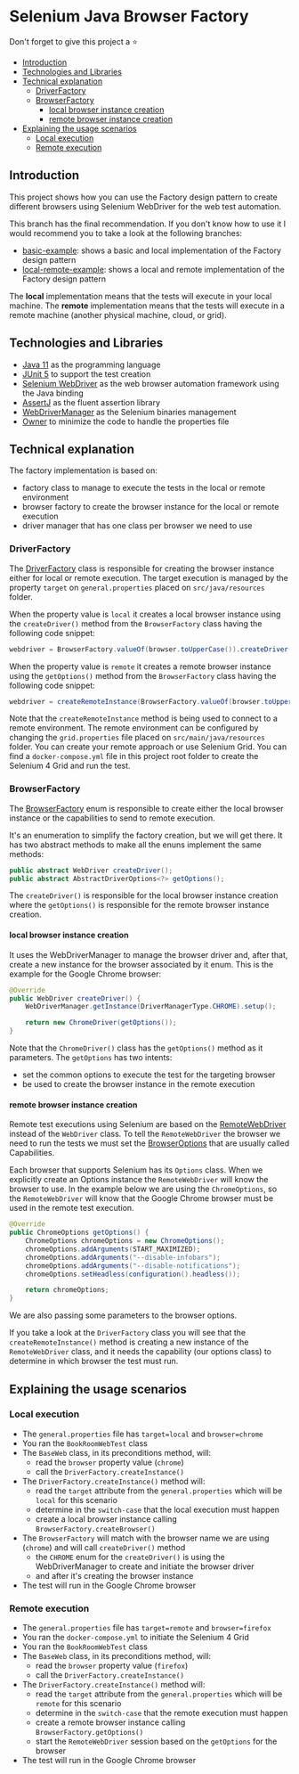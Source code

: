 # Selenium Java Browser Factory

Don't forget to give this project a ⭐

* [Introduction](#introduction)
* [Technologies and Libraries](#technologies-and-libraries)
* [Technical explanation](#technical-explanation)
  * [DriverFactory](#driverFactory)
  * [BrowserFactory](#browserFactory)
    * [local browser instance creation](#local-browser-instance-creation)
    * [remote browser instance creation](#remote-browser-instance-creation)
* [Explaining the usage scenarios](#explaining-the-usage-scenarios)
  * [Local execution](#local-execution)
  * [Remote execution](#remote-execution)

## Introduction

This project shows how you can use the Factory design pattern to create different browsers using Selenium WebDriver 
for the web test automation.

This branch has the final recommendation.
If you don't know how to use it I would recommend you to take a look at the following branches:
* [basic-example](https://github.com/eliasnogueira/selenium-java-browser-factory/tree/basic-example): shows a basic and local implementation of the Factory design pattern
* [local-remote-example](https://github.com/eliasnogueira/selenium-java-browser-factory/tree/local-remote-example): shows a local and remote implementation of the Factory design pattern

The **local** implementation means that the tests will execute in your local machine.
The **remote** implementation means that the tests will execute in a remote machine (another physical machine, cloud, or grid).

## Technologies and Libraries

* [Java 11](https://openjdk.java.net/projects/jdk/11/) as the programming language
* [JUnit 5](https://junit.org/junit5/) to support the test creation
* [Selenium WebDriver](https://www.selenium.dev/) as the web browser automation framework using the Java binding
* [AssertJ](https://joel-costigliola.github.io/assertj/) as the fluent assertion library
* [WebDriverManager](https://github.com/bonigarcia/webdrivermanager) as the Selenium binaries management
* [Owner](http://owner.aeonbits.org/) to minimize the code to handle the properties file

## Technical explanation

The factory implementation is based on:
* factory class to manage to execute the tests in the local or remote environment
* browser factory to create the browser instance for the local or remote execution
* driver manager that has one class per browser we need to use

### DriverFactory

The [DriverFactory](https://github.com/eliasnogueira/selenium-java-browser-factory/blob/master/src/main/java/com/eliasnogueira/driver/DriverFactory.java) 
class is responsible for creating the browser instance either for local or remote execution.
The target execution is managed by the property `target` on `general.properties` placed on `src/java/resources` folder.

When the property value is `local` it creates a local browser instance using the `createDriver()` method from the 
`BrowserFactory` class having the following code snippet:
```java
webdriver = BrowserFactory.valueOf(browser.toUpperCase()).createDriver();
```

When the property value is `remote` it creates a remote browser instance using the `getOptions()` method from the 
`BrowserFactory` class having the following code snippet:
```java
webdriver = createRemoteInstance(BrowserFactory.valueOf(browser.toUpperCase()).getOptions());
```

Note that the `createRemoteInstance` method is being used to connect to a remote environment.
The remote environment can be configured by changing the `grid.properties` file placed on `src/main/java/resources` folder.
You can create your remote approach or use Selenium Grid. You can find a `docker-compose.yml` file in this project 
root folder to create the Selenium 4 Grid and run the test.

### BrowserFactory

The [BrowserFactory](https://github.com/eliasnogueira/selenium-java-browser-factory/blob/master/src/main/java/com/eliasnogueira/driver/BrowserFactory.java) 
enum is responsible to create either the local browser instance or the capabilities to send to remote execution.

It's an enumeration to simplify the factory creation, but we will get there.
It has two abstract methods to make all the enuns implement the same methods:
```java
public abstract WebDriver createDriver();
public abstract AbstractDriverOptions<?> getOptions();
```

The `createDriver()` is responsible for the local browser instance creation where the `getOptions()` is responsible for 
the remote browser instance creation.

#### local browser instance creation

It uses the WebDriverManager to manage the browser driver and, after that, create a new instance for the browser associated 
by it enum. This is the example for the Google Chrome browser:

```java
@Override
public WebDriver createDriver() {
    WebDriverManager.getInstance(DriverManagerType.CHROME).setup();

    return new ChromeDriver(getOptions());
}
```

Note that the `ChromeDriver()` class has the `getOptions()` method as it parameters.
The `getOptions` has two intents: 
* set the common options to execute the test for the targeting browser
* be used to create the browser instance in the remote execution

#### remote browser instance creation

Remote test executions using Selenium are based on the [RemoteWebDriver](https://www.selenium.dev/documentation/en/remote_webdriver/remote_webdriver_client/) 
instead of the `WebDriver` class. To tell the `RemoteWebDriver` the browser we need to run the tests we must set the [BrowserOptions](https://www.selenium.dev/documentation/en/remote_webdriver/remote_webdriver_client/#browser-options) 
that are usually called Capabilities.

Each browser that supports Selenium has its `Options` class. When we explicitly create an Options instance the `RemoteWebDriver` 
will know the browser to use. In the example below we are using the `ChromeOptions`, so the `RemoteWebDriver` 
will know that the Google Chrome browser must be used in the remote test execution.

```java
@Override
public ChromeOptions getOptions() {
    ChromeOptions chromeOptions = new ChromeOptions();
    chromeOptions.addArguments(START_MAXIMIZED);
    chromeOptions.addArguments("--disable-infobars");
    chromeOptions.addArguments("--disable-notifications");
    chromeOptions.setHeadless(configuration().headless());

    return chromeOptions;
}
```
We are also passing some parameters to the browser options.

If you take a look at the `DriverFactory` class you will see that the `createRemoteInstance()` method is creating a new 
instance of the `RemoteWebDriver` class, and it needs the capability (our options class) to determine in which browser 
the test must run.

## Explaining the usage scenarios

### Local execution

* The `general.properties` file has `target=local` and `browser=chrome`
* You ran the `BookRoomWebTest` class  
* The `BaseWeb` class, in its preconditions method, will:
  * read the `browser` property value (`chrome`)
  * call the `DriverFactory.createInstance()`
* The `DriverFactory.createInstance()` method will:
  * read the `target` attribute from the `general.properties` which will be `local` for this scenario
  * determine in the `switch-case` that the local execution must happen
  * create a local browser instance calling `BrowserFactory.createBrowser()`
* The `BrowserFactory` will match with the browser name we are using (`chrome`) and will call `createDriver()` method
  * the `CHROME` enum for the `createDriver()` is using the WebDriverManager to create and initiate the browser driver
  * and after it's creating the browser instance
* The test will run in the Google Chrome browser
  
### Remote execution

* The `general.properties` file has `target=remote` and `browser=firefox`
* You ran the `docker-compose.yml` to initiate the Selenium 4 Grid
* You ran the `BookRoomWebTest` class
* The `BaseWeb` class, in its preconditions method, will:
    * read the `browser` property value (`firefox`)
    * call the `DriverFactory.createInstance()`
* The `DriverFactory.createInstance()` method will:
    * read the `target` attribute from the `general.properties` which will be `remote` for this scenario
    * determine in the `switch-case` that the remote execution must happen
    * create a remote browser instance calling `BrowserFactory.getOptions()`  
    * start the `RemoteWebDriver` session based on the `getOptions` for the browser
* The test will run in the Google Chrome browser    